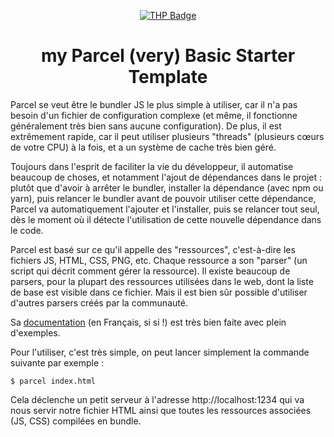 <div align="center">

[![THP Badge](https://github.com/0xKubitus/Usefull-Stuff-for-README/blob/main/assets/mkdwn-badges/the-hacking-project.svg
)](https://www.thehackingproject.org/)

# my Parcel (very) Basic Starter Template

</div>

Parcel se veut être le bundler JS le plus simple à utiliser, car il n'a pas besoin d'un fichier de configuration complexe (et même, il fonctionne généralement très bien sans aucune configuration). De plus, il est extrêmement rapide, car il peut utiliser plusieurs "threads" (plusieurs cœurs de votre CPU) à la fois, et a un système de cache très bien géré.

Toujours dans l'esprit de faciliter la vie du développeur, il automatise beaucoup de choses, et notamment l'ajout de dépendances dans le projet : plutôt que d'avoir à arrêter le bundler, installer la dépendance (avec npm ou yarn), puis relancer le bundler avant de pouvoir utiliser cette dépendance, Parcel va automatiquement l'ajouter et l'installer, puis se relancer tout seul, dès le moment où il détecte l'utilisation de cette nouvelle dépendance dans le code.

Parcel est basé sur ce qu'il appelle des "ressources", c'est-à-dire les fichiers JS, HTML, CSS, PNG, etc. Chaque ressource a son "parser" (un script qui décrit comment gérer la ressource). Il existe beaucoup de parsers, pour la plupart des ressources utilisées dans le web, dont la liste de base est visible dans ce fichier. Mais il est bien sûr possible d'utiliser d'autres parsers créés par la communauté.

Sa <a href="https://fr.parceljs.org/getting_started.html">documentation</a> (en Français, si si !) est très bien faite avec plein d'exemples.

Pour l'utiliser, c'est très simple, on peut lancer simplement la commande suivante par exemple :
```
$ parcel index.html
```

Cela déclenche un petit serveur à l'adresse http://localhost:1234 qui va nous servir notre fichier HTML ainsi que toutes les ressources associées (JS, CSS) compilées en bundle.
